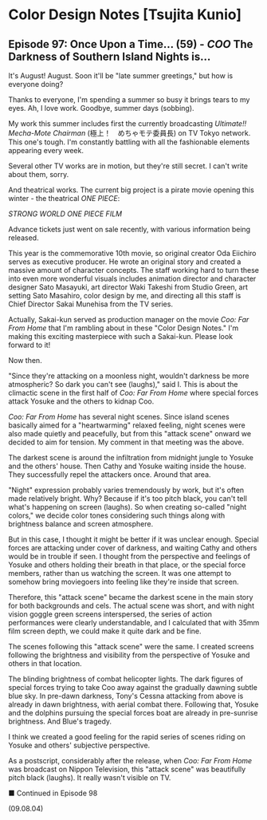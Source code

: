 # Color Design Notes [Tsujita Kunio]

## Episode 97: Once Upon a Time... (59) - *COO* The Darkness of Southern Island Nights is...

It's August! August. Soon it'll be "late summer greetings," but how is everyone doing?

Thanks to everyone, I'm spending a summer so busy it brings tears to my eyes. Ah, I love work. Goodbye, summer days (sobbing).

My work this summer includes first the currently broadcasting *Ultimate!! Mecha-Mote Chairman* (極上！　めちゃモテ委員長) on TV Tokyo network. This one's tough. I'm constantly battling with all the fashionable elements appearing every week.

Several other TV works are in motion, but they're still secret. I can't write about them, sorry.

And theatrical works. The current big project is a pirate movie opening this winter - the theatrical *ONE PIECE*:

*STRONG WORLD ONE PIECE FILM*

Advance tickets just went on sale recently, with various information being released.

This year is the commemorative 10th movie, so original creator Oda Eiichiro serves as executive producer. He wrote an original story and created a massive amount of character concepts. The staff working hard to turn these into even more wonderful visuals includes animation director and character designer Sato Masayuki, art director Waki Takeshi from Studio Green, art setting Sato Masahiro, color design by me, and directing all this staff is Chief Director Sakai Munehisa from the TV series.

Actually, Sakai-kun served as production manager on the movie *Coo: Far From Home* that I'm rambling about in these "Color Design Notes." I'm making this exciting masterpiece with such a Sakai-kun. Please look forward to it!

Now then.

"Since they're attacking on a moonless night, wouldn't darkness be more atmospheric? So dark you can't see (laughs)," said I. This is about the climactic scene in the first half of *Coo: Far From Home* where special forces attack Yosuke and the others to kidnap Coo.

*Coo: Far From Home* has several night scenes. Since island scenes basically aimed for a "heartwarming" relaxed feeling, night scenes were also made quietly and peacefully, but from this "attack scene" onward we decided to aim for tension. My comment in that meeting was the above.

The darkest scene is around the infiltration from midnight jungle to Yosuke and the others' house. Then Cathy and Yosuke waiting inside the house. They successfully repel the attackers once. Around that area.

"Night" expression probably varies tremendously by work, but it's often made relatively bright. Why? Because if it's too pitch black, you can't tell what's happening on screen (laughs). So when creating so-called "night colors," we decide color tones considering such things along with brightness balance and screen atmosphere.

But in this case, I thought it might be better if it was unclear enough. Special forces are attacking under cover of darkness, and waiting Cathy and others would be in trouble if seen. I thought from the perspective and feelings of Yosuke and others holding their breath in that place, or the special force members, rather than us watching the screen. It was one attempt to somehow bring moviegoers into feeling like they're inside that screen.

Therefore, this "attack scene" became the darkest scene in the main story for both backgrounds and cels. The actual scene was short, and with night vision goggle green screens interspersed, the series of action performances were clearly understandable, and I calculated that with 35mm film screen depth, we could make it quite dark and be fine.

The scenes following this "attack scene" were the same. I created screens following the brightness and visibility from the perspective of Yosuke and others in that location.

The blinding brightness of combat helicopter lights. The dark figures of special forces trying to take Coo away against the gradually dawning subtle blue sky. In pre-dawn darkness, Tony's Cessna attacking from above is already in dawn brightness, with aerial combat there. Following that, Yosuke and the dolphins pursuing the special forces boat are already in pre-sunrise brightness. And Blue's tragedy.

I think we created a good feeling for the rapid series of scenes riding on Yosuke and others' subjective perspective.

As a postscript, considerably after the release, when *Coo: Far From Home* was broadcast on Nippon Television, this "attack scene" was beautifully pitch black (laughs). It really wasn't visible on TV.

■ Continued in Episode 98

(09.08.04)